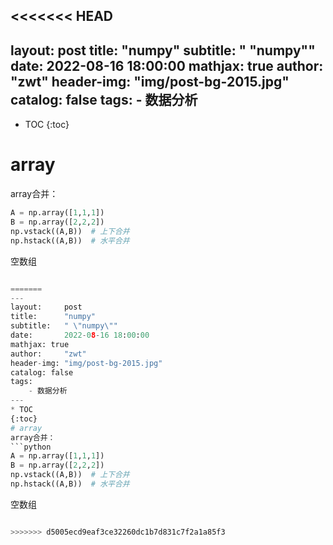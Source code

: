 <<<<<<< HEAD
---
layout:     post
title:      "numpy"
subtitle:   " \"numpy\""
date:       2022-08-16 18:00:00
mathjax: true
author:     "zwt"
header-img: "img/post-bg-2015.jpg"
catalog: false
tags:
    - 数据分析
---
* TOC
{:toc}
# array
array合并：
```python
A = np.array([1,1,1])
B = np.array([2,2,2])
np.vstack((A,B))  # 上下合并
np.hstack((A,B))  # 水平合并
```
空数组
```python

=======
---
layout:     post
title:      "numpy"
subtitle:   " \"numpy\""
date:       2022-08-16 18:00:00
mathjax: true
author:     "zwt"
header-img: "img/post-bg-2015.jpg"
catalog: false
tags:
    - 数据分析
---
* TOC
{:toc}
# array
array合并：
```python
A = np.array([1,1,1])
B = np.array([2,2,2])
np.vstack((A,B))  # 上下合并
np.hstack((A,B))  # 水平合并
```
空数组
```python

>>>>>>> d5005ecd9eaf3ce32260dc1b7d831c7f2a1a85f3
```